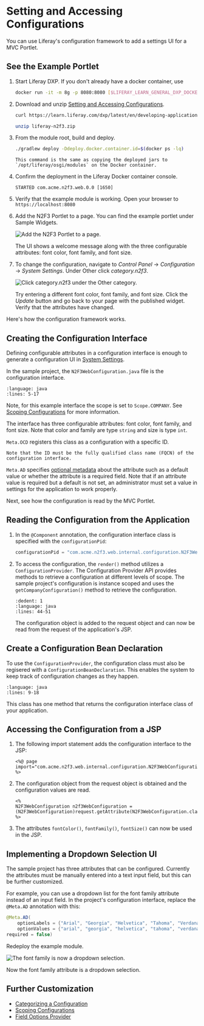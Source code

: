 # Setting and Accessing Configurations

You can use Liferay's configuration framework to add a settings UI for a MVC Portlet.

## See the Example Portlet

1. Start Liferay DXP. If you don't already have a docker container, use

    ```bash
    docker run -it -m 8g -p 8080:8080 [$LIFERAY_LEARN_GENERAL_DXP_DOCKER_IMAGE$]
    ```

1. Download and unzip [Setting and Accessing Configurations](./liferay-n2f3.zip).

    ```bash
    curl https://learn.liferay.com/dxp/latest/en/developing-applications/core-frameworks/configuration-framework/liferay-n2f3.zip -O
    ```

    ```bash
    unzip liferay-n2f3.zip
    ```

1. From the module root, build and deploy.

    ```bash
    ./gradlew deploy -Ddeploy.docker.container.id=$(docker ps -lq)
    ```

    ```{note}
    This command is the same as copying the deployed jars to `/opt/liferay/osgi/modules` on the Docker container.
    ```

1. Confirm the deployment in the Liferay Docker container console.

    ```
    STARTED com.acme.n2f3.web.0.0 [1650]
    ```

1. Verify that the example module is working. Open your browser to `https://localhost:8080`

1. Add the N2F3 Portlet to a page. You can find the example portlet under Sample Widgets.

    ![Add the N2F3 Portlet to a page.](./setting-and-accessing-configurations/images/01.png)

    The UI shows a welcome message along with the three configurable attributes: font color, font family, and font size.

1. To change the configuration, navigate to *Control Panel* &rarr; *Configuration* &rarr; *System Settings*. Under Other click *category.n2f3*.

    ![Click category.n2f3 under the Other category.](./setting-and-accessing-configurations/images/02.png)

    Try entering a different font color, font family, and font size. Click the *Update* button and go back to your page with the published widget. Verify that the attributes have changed.

Here's how the configuration framework works.

## Creating the Configuration Interface

Defining configurable attributes in a configuration interface is enough to generate a configuration UI in [System Settings](../../../system-administration/configuring-liferay/system-settings.md).

In the sample project, the `N2F3WebConfiguration.java` file is the configuration interface.

```{literalinclude} ./scoping-configurations/resources/liferay-n2f3.zip/n2f3-web/src/main/java/com/acme/n2f3/web/internal/configuration/N2F3WebConfiguration.java
:language: java
:lines: 5-17
```

Note, for this example interface the scope is set to `Scope.COMPANY`. See [Scoping Configurations](./scoping-configurations.md) for more information.

The interface has three configurable attributes: font color, font family, and font size. Note that color and family are type `string` and size is type `int`.

`Meta.OCD` registers this class as a configuration with a specific ID.

```{important}
Note that the ID must be the fully qualified class name (FQCN) of the configuration interface.
```

`Meta.AD` specifies [optional metadata](http://bnd.bndtools.org/chapters/210-metatype.html) about the attribute such as a default value or whether the attribute is a required field. Note that if an attribute value is required but a default is not set, an administrator must set a value in settings for the application to work properly.

Next, see how the configuration is read by the MVC Portlet.

## Reading the Configuration from the Application

1. In the `@Component` annotation, the configuration interface class is specified with the `configurationPid`:

    ```java
    configurationPid = "com.acme.n2f3.web.internal.configuration.N2F3WebConfiguration"
    ```

1. To access the configuration, the `render()` method utilizes a `ConfigurationProvider`. The Configuration Provider API provides methods to retrieve a configuration at different levels of scope. The sample project's configuration is instance scoped and uses the `getCompanyConfiguration()` method to retrieve the configuration.

    ```{literalinclude} ./scoping-configurations/resources/liferay-n2f3.zip/n2f3-web/src/main/java/com/acme/n2f3/web/internal/portlet/N2F3Portlet.java
    :dedent: 1
    :language: java
    :lines: 44-51
    ```

    The configuration object is added to the request object and can now be read from the request of the application's JSP.

## Create a Configuration Bean Declaration

To use the `ConfigurationProvider`, the configuration class must also be regisered with a `ConfigurationBeanDeclaration`. This enables the system to keep track of configuration changes as they happen.

```{literalinclude} ./scoping-configurations/resources/liferay-n2f3.zip/n2f3-web/src/main/java/com/acme/n2f3/web/internal/settings/definition/N2F3WebConfigurationBeanDeclaration.java
:language: java
:lines: 9-18
```

This class has one method that returns the configuration interface class of your application.

## Accessing the Configuration from a JSP

1. The following import statement adds the configuration interface to the JSP:

    ```markup
    <%@ page import="com.acme.n2f3.web.internal.configuration.N2F3WebConfiguration" %>
    ```

1. The configuration object from the request object is obtained and the configuration values are read.

    ```markup
    <%
    N2F3WebConfiguration n2f3WebConfiguration = (N2F3WebConfiguration)request.getAttribute(N2F3WebConfiguration.class.getName());
    %>
    ```

1. The attributes `fontColor()`, `fontFamily()`, `fontSize()` can now be used in the JSP.

## Implementing a Dropdown Selection UI

The sample project has three attributes that can be configured. Currently the attributes must be manually entered into a text input field, but this can be further customized.

For example, you can use a dropdown list for the font family attribute instead of an input field. In the project's configuration interface, replace the `@Meta.AD` annotation with this:

```java
@Meta.AD(
	optionLabels = {"Arial", "Georgia", "Helvetica", "Tahoma", "Verdana"},
	optionValues = {"arial", "georgia", "helvetica", "tahoma", "verdana"},
required = false)
```

Redeploy the example module.

![The font family is now a dropdown selection.](./setting-and-accessing-configurations/images/03.png)

Now the font family attribute is a dropdown selection.

## Further Customization

* [Categorizing a Configuration](./categorizing-a-configuration.md)
* [Scoping Configurations](./scoping-configurations)
* [Field Options Provider](./field-options-provider.md)
